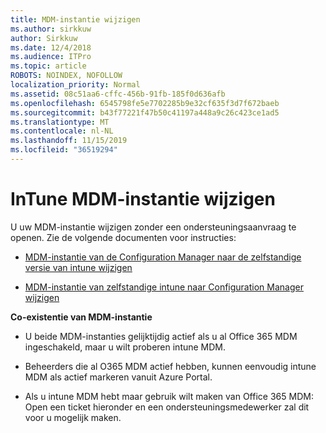 ```yaml
---
title: MDM-instantie wijzigen
ms.author: sirkkuw
author: Sirkkuw
ms.date: 12/4/2018
ms.audience: ITPro
ms.topic: article
ROBOTS: NOINDEX, NOFOLLOW
localization_priority: Normal
ms.assetid: 08c51aa6-cffc-456b-91fb-185f0d636afb
ms.openlocfilehash: 6545798fe5e7702285b9e32cf635f3d7f672baeb
ms.sourcegitcommit: b43f77221f47b50c41197a448a9c26c423ce1ad5
ms.translationtype: MT
ms.contentlocale: nl-NL
ms.lasthandoff: 11/15/2019
ms.locfileid: "36519294"
---
```

# <a name="change-intune-mdm-authority"></a>InTune MDM-instantie wijzigen

U uw MDM-instantie wijzigen zonder een ondersteuningsaanvraag te openen. Zie de volgende documenten voor instructies:
  
- [MDM-instantie van de Configuration Manager naar de zelfstandige versie van intune wijzigen](https://docs.microsoft.com/sccm/mdm/deploy-use/migrate-change-mdm-authority)
    
- [MDM-instantie van zelfstandige intune naar Configuration Manager wijzigen](https://docs.microsoft.com/sccm/mdm/deploy-use/change-mdm-authority)
    
 **Co-existentie van MDM-instantie**
  
- U beide MDM-instanties gelijktijdig actief als u al Office 365 MDM ingeschakeld, maar u wilt proberen intune MDM.
    
- Beheerders die al O365 MDM actief hebben, kunnen eenvoudig intune MDM als actief markeren vanuit Azure Portal.
    
- Als u intune MDM hebt maar gebruik wilt maken van Office 365 MDM: Open een ticket hieronder en een ondersteuningsmedewerker zal dit voor u mogelijk maken.
    

